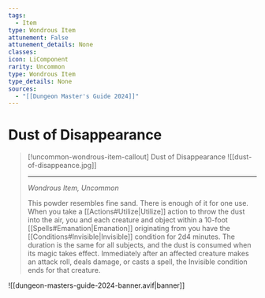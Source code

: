 ```yaml
---
tags:
  - Item
type: Wondrous Item
attunement: False
attunement_details: None
classes:
icon: LiComponent
rarity: Uncommon
type: Wondrous Item
type_details: None
sources: 
  - "[[Dungeon Master's Guide 2024]]"
---
```

# Dust of Disappearance
>[!uncommon-wondrous-item-callout] Dust of Disappearance
>![[dust-of-disappeance.jpg]]
>
>- - -
>_Wondrous Item, Uncommon_
>
>This powder resembles fine sand. There is enough of it for one use. When you take a [[Actions#Utilize\|Utilize]] action to throw the dust into the air, you and each creature and object within a 10-foot [[Spells#Emanation\|Emanation]] originating from you have the [[Conditions#Invisible\|Invisible]] condition for 2d4 minutes. The duration is the same for all subjects, and the dust is consumed when its magic takes effect. Immediately after an affected creature makes an attack roll, deals damage, or casts a spell, the Invisible condition ends for that creature.
>


![[dungeon-masters-guide-2024-banner.avif|banner]]